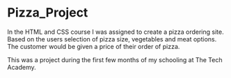 # Pizza_Project

In the HTML and CSS course I was assigned to create a pizza ordering site. Based on the users selection 
of pizza size, vegetables and meat options. The customer would be given a price of their order of pizza.

This was a project during the first few months of my schooling at The Tech Academy. 
